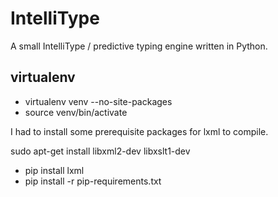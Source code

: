 IntelliType
===========

A small IntelliType / predictive typing engine written in Python.


virtualenv
----------
* virtualenv venv --no-site-packages
* source venv/bin/activate

I had to install some prerequisite packages for lxml to compile.

sudo apt-get install libxml2-dev libxslt1-dev

* pip install lxml
* pip install -r pip-requirements.txt
